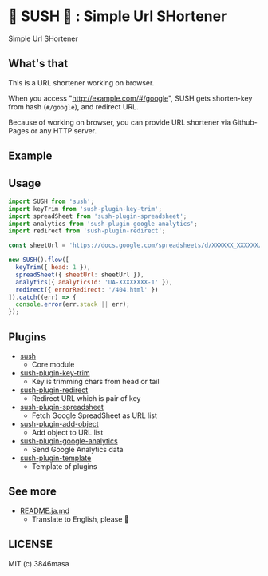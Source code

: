 # 🍣 SUSH 🍣 : Simple Url SHortener

Simple Url SHortener

## What's that

This is a URL shortener working on browser.

When you access "http://example.com/#/google", SUSH gets shorten-key from hash (``#/google``), and redirect URL.

Because of working on browser, you can provide URL shortener via Github-Pages or any HTTP server.

## Example

## Usage

```javascript
import SUSH from 'sush';
import keyTrim from 'sush-plugin-key-trim';
import spreadSheet from 'sush-plugin-spreadsheet';
import analytics from 'sush-plugin-google-analytics';
import redirect from 'sush-plugin-redirect';

const sheetUrl = 'https://docs.google.com/spreadsheets/d/XXXXXX_XXXXXX/edit#gid=0';

new SUSH().flow([
  keyTrim({ head: 1 }),
  spreadSheet({ sheetUrl: sheetUrl }),
  analytics({ analyticsId: 'UA-XXXXXXXX-1' }),
  redirect({ errorRedirect: '/404.html' })
]).catch((err) => {
  console.error(err.stack || err);
});
```

## Plugins

- [sush](./packages/sush)
  - Core module
- [sush-plugin-key-trim](./packages/sush-plugin-key-trim)
  - Key is trimming chars from head or tail
- [sush-plugin-redirect](./packages/sush-plugin-redirect)
  - Redirect URL which is pair of key
- [sush-plugin-spreadsheet](./packages/sush-plugin-spreadsheet)
  - Fetch Google SpreadSheet as URL list
- [sush-plugin-add-object](./packages/sush-plugin-add-object)
  - Add object to URL list
- [sush-plugin-google-analytics](./packages/sush-plugin-google-analytics)
  - Send Google Analytics data
- [sush-plugin-template](./packages/sush-plugin-template)
  - Template of plugins

## See more
- [README.ja.md](./README.ja.md)
  - Translate to English, please :tada:

## LICENSE

MIT (c) 3846masa
